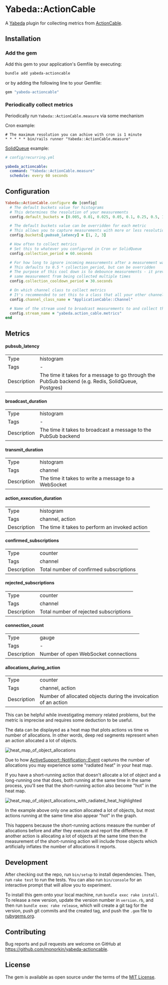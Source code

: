 # Yabeda::ActionCable

A [Yabeda](https://github.com/yabeda-rb/yabeda) plugin for collecting metrics from [ActionCable](https://guides.rubyonrails.org/action_cable_overview.html).

## Installation

### Add the gem

Add this gem to your application's Gemfile by executing:

```bash
bundle add yabeda-actioncable
```

or by adding the following line to your Gemfile:

```ruby
gem "yabeda-actioncable"
```

### Periodically collect metrics

Periodically run `Yabeda::ActionCable.measure` via some mechanism

Cron example:

```crontab
# The maximum resolution you can achive with cron is 1 minute
* * * * * bin/rails runner "Yabeda::ActionCable.measure"
```

[SolidQueue](https://github.com/rails/solid_queue) example:

```yaml
# config/recurring.yml

yabeda_actioncable:
  command: "Yabeda::ActionCable.measure"
  schedule: every 60 seconds
```


## Configuration

```ruby
Yabeda::ActionCable.configure do |config|
  # The default buckets value for histograms
  # This determines the resolution of your measurements
  config.default_buckets = [0.005, 0.01, 0.025, 0.05, 0.1, 0.25, 0.5, 1, 2.5, 5, 10]

  # The default buckets value can be overridden for each metric
  # This allows you to capture measurements with more or less resolution if needed
  config.buckets[:pubsub_latency] = [1, 2, 3]

  # How often to collect metrics
  # Set this to whatever you configured in Cron or SolidQueue
  config.collection_period = 60.seconds

  # For how long to ignore incoming measurements after a measurement was collected
  # This defaults to 0.5 * collection_period, but can be overridden
  # The purpose of this cool down is to debounce measurements - it prevents the 
  # same measurement from being collected multiple times
  config.collection_cooldown_period = 30.seconds

  # On which channel class to collect metrics
  # It's recommended to set this to a class that all your other channels inherit from
  config.channel_class_name = "ApplicationCable::Channel"

  # Name of the stream used to broadcast measurements to and collect them from
  config.stream_name = "yabeda.action_cable.metrics"
end
```




## Metrics

#### pubsub_latency

  | | |
  |-|-|
  | Type | histogram |
  | Tags | - |
  | Description | The time it takes for a message to go through the PubSub backend (e.g. Redis, SolidQueue, Postgres) |

#### broadcast_duration

  | | |
  |-|-|
  | Type | histogram |
  | Tags | - |
  | Description | The time it takes to broadcast a message to the PubSub backend |

#### transmit_duration

  | | |
  |-|-|
  | Type | histogram |
  | Tags | channel |
  | Description | The time it takes to write a message to a WebSocket |

#### action_execution_duration

  | | |
  |-|-|
  | Type | histogram |
  | Tags | channel, action |
  | Description | The time it takes to perform an invoked action |

#### confirmed_subscriptions

  | | |
  |-|-|
  | Type | counter |
  | Tags | channel |
  | Description | Total number of confirmed subscriptions |

#### rejected_subscriptions

  | | |
  |-|-|
  | Type | counter |
  | Tags | channel |
  | Description | Total number of rejected subscriptions |

#### connection_count

  | | |
  |-|-|
  | Type | gauge |
  | Tags | - |
  | Description | Number of open WebSocket connections |

#### allocations_during_action

  | | |
  |-|-|
  | Type | counter |
  | Tags | channel, action |
  | Description | Number of allocated objects during the invoication of an action |

  This can be helpful while investigating memory related problems, but the metric is imprecise
  and requires some deduction to be useful.

  The data can be displayed as a heat map that plots actions vs time vs number of allocations.
  In other words, deep red segments represent when an action allocated a lot of objects.

  ![heat_map_of_object_allocations](https://github.com/user-attachments/assets/845d12e2-1452-4e3e-9d6a-cf967fe8a647)

  Due to how [ActiveSupport::Notification::Event](https://api.rubyonrails.org/classes/ActiveSupport/Notifications/Event.html#method-i-allocations) captures the number of allocations you may experience some "radiated heat" in your heat map.

  If you have a short-running action that doesn't allocate a lot of object and a long-running
  one that does, both running at the same time in the same process, you'll see that the short-running 
  action also become "hot" in the heat map.

  ![heat_map_of_object_allocations_with_radiated_heat_highlighted](https://github.com/user-attachments/assets/3e8f4d85-2559-4f6a-ab0a-b0ffe895d7e9)

  In the example above only one action allocated a lot of objects, but most actions running at the
  same time also appear "hot" in the graph.

  This happens because the short-running actions measure the number of allocations before and 
  after they execute and report the difference. If another action is allocating a lot of 
  objects at the same time then the measurement of the short-running action will include those 
  objects which artificially inflates the number of allocations it reports.

## Development

After checking out the repo, run `bin/setup` to install dependencies. Then, run `rake test` to run the tests. You can also run `bin/console` for an interactive prompt that will allow you to experiment.

To install this gem onto your local machine, run `bundle exec rake install`. To release a new version, update the version number in `version.rb`, and then run `bundle exec rake release`, which will create a git tag for the version, push git commits and the created tag, and push the `.gem` file to [rubygems.org](https://rubygems.org).

## Contributing

Bug reports and pull requests are welcome on GitHub at https://github.com/monorkin/yabeda-actioncable.

## License

The gem is available as open source under the terms of the [MIT License](https://opensource.org/licenses/MIT).
